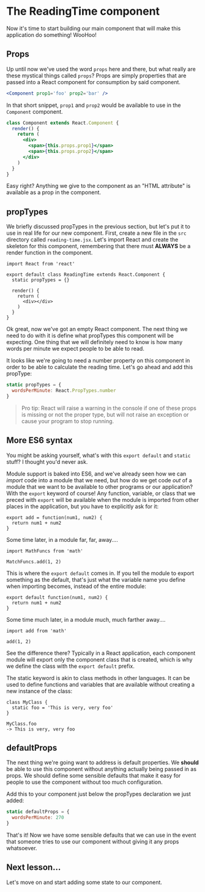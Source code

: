 # The ReadingTime component

Now it's time to start building our main component that will make this
application do something! WooHoo!

## Props

Up until now we've used the word `props` here and there, but what really
are these mystical things called `props`? Props are simply properties that
are passed into a React component for consumption by said component.

```jsx
<Component prop1='foo' prop2='bar' />
```

In that short snippet, `prop1` and `prop2` would be available to use in the
`Component` component.

```jsx
class Component extends React.Component {
  render() {
    return (
      <div>
        <span>{this.props.prop1}</span>
        <span>{this.props.prop2}</span>
      </div>
    )
  }
}
```

Easy right? Anything we give to the component as an "HTML attribute" is
available as a prop in the component.

## propTypes

We briefly discussed propTypes in the previous section, but let's put it to
use in real life for our new component. First, create a new file in the `src`
directory called `reading-time.jsx`. Let's import React and create the
skeleton for this component, remembering that there must **ALWAYS** be a render
function in the component.

```es6
import React from 'react'

export default class ReadingTime extends React.Component {
  static propTypes = {}

  render() {
    return (
      <div></div>
    )
  }
}
```

Ok great, now we've got an empty React component. The next thing we need to
do with it is define what propTypes this component will be expecting. One
thing that we will definitely need to know is how many words per minute we
expect people to be able to read.

It looks like we're going to need a number property on this component in order
to be able to calculate the reading time. Let's go ahead and add this propType:
```jsx
static propTypes = {
  wordsPerMinute: React.PropTypes.number
}
```

> Pro tip: React will raise a warning in the console if one of these props is
> missing or not the proper type, but will not raise an exception or cause
> your program to stop running.

## More ES6 syntax

You might be asking yourself, what's with this `export default` and `static`
stuff? I thought you'd never ask.

Module support is baked into ES6, and we've already seen how we can *import*
code into a module that we need, but how do we get code *out* of a module
that we want to be available to other programs or our application? With
the `export` keyword of course! Any function, variable, or class that we
preced with `export` will be available when the module is imported from
other places in the application, but you have to explicitly ask for it:

```es6
export add = function(num1, num2) {
  return num1 + num2
}
```

Some time later, in a module far, far, away....
```es6
import MathFuncs from 'math'

MatchFuncs.add(1, 2)
```

This is where the `export default` comes in. If you tell the module to export
something as the default, that's just what the variable name you define when
importing becomes, instead of the entire module:

```es6
export default function(num1, num2) {
  return num1 + num2
}
```

Some time much later, in a module much, much farther away....
```es6
import add from 'math'

add(1, 2)
```

See the difference there? Typically in a React application, each component
module will export only the component class that is created, which is why
we define the class with the `export default` prefix.

The static keyword is akin to class methods in other languages. It can be
used to define functions and variables that are available without creating
a new instance of the class:
```es6
class MyClass {
  static foo = 'This is very, very foo'
}

MyClass.foo
-> This is very, very foo
```

## defaultProps

The next thing we're going want to address is default properties. We **should**
be able to use this component without anything actually being passed in as
props. We should define some sensible defaults that make it easy for people to
use the component without too much configuration.

Add this to your component just below the propTypes declaration we just added:
```jsx
static defaultProps = {
  wordsPerMinute: 270
}
```

That's it! Now we have some sensible defaults that we can use in the event that
someone tries to use our component without giving it any props whatsoever.

## Next lesson...

Let's move on and start adding some state to our component.
